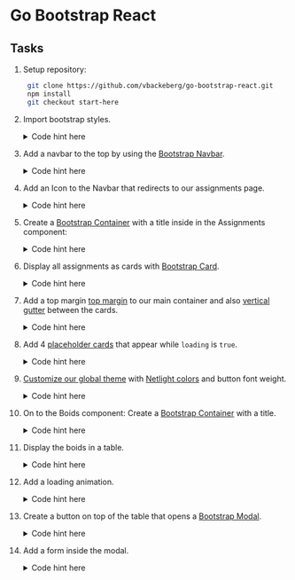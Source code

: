 # Go Bootstrap React

## Tasks

1. Setup repository:
   ```bash
    git clone https://github.com/vbackeberg/go-bootstrap-react.git
    npm install
    git checkout start-here
   ```
2. Import bootstrap styles.

   <details>
   <summary>Code hint here</summary>

   #### **`App.scss`**

   ```scss
   @import "../node_modules/bootstrap/scss/bootstrap";
   ```

   This example comes with Sass installed.
   [Usually, you would need to install it yourself.](https://create-react-app.dev/docs/adding-a-sass-stylesheet/)

   </details>

3. Add a navbar to the top by using the [Bootstrap Navbar](https://getbootstrap.com/docs/5.1/components/navbar/).

   <details>
   <summary>Code hint here</summary>

   #### **`Navbar.tsx`**

   ```tsx
   <nav className="navbar navbar-expand-lg navbar-light bg-light">
     <div className="container-fluid">
       <button
         className="navbar-toggler"
         type="button"
         data-bs-toggle="collapse"
         data-bs-target="#navbarTop"
       >
         <span className="navbar-toggler-icon"></span>
       </button>
       <div className="collapse navbar-collapse" id="navbarTop">
         <ul className="navbar-nav me-auto mb-2 mb-lg-0">
           <li className="nav-item">
             <Link className="nav-link" to="/">
               Assignments
             </Link>
           </li>
           <li className="nav-item">
             <Link className="nav-link" to="/boids">
               Boids
             </Link>
           </li>
         </ul>
         <button className="btn btn-primary">
           <i className="bi bi-person-fill"></i>
         </button>
       </div>
     </div>
   </nav>
   ```

 </details>

4. Add an Icon to the Navbar that redirects to our assignments page.

   <details>
   <summary>Code hint here</summary>

   #### **`App.scss`**

   ```scss
   @import "../node_modules/bootstrap-icons/font/bootstrap-icons.css";
   ```

   #### **`Navbar.tsx`**

   ```tsx
   <Link className="navbar-brand" to="/">
     <img src={brand} height="38" width="38" alt="" />
   </Link>
   ```

 </details>

5. Create a [Bootstrap Container](https://getbootstrap.com/docs/5.1/layout/containers/) with a title inside in the Assignments component:

   <details>
   <summary>Code hint here</summary>

   #### **`Assignments.tsx`**

   ```tsx
   <div className="container">
     <h1 className="mb-5">Assignments</h1>
   </div>
   ```

 </details>

6. Display all assignments as cards with [Bootstrap Card](https://getbootstrap.com/docs/5.1/components/card/).

   <details>
   <summary>Code hint here</summary>

   #### **`Assignments.tsx`**

   ```tsx
   <div className="container">
     <h1 className="mb-5">Assignments</h1>
     <div className="row row-cols-1 row-cols-md-2 row-cols-lg-3 row-cols-xl-4">
       {assignments.map((assignment) => (
         <div>
           <div className="card">
             <img src={exampleLogo} className="img-fluid" alt="" />
             <div className="card-body">
               <h5 className="card-title">{assignment.name}</h5>
               <p className="card-text">{assignment.description}</p>
               <div className="d-flex justify-content-between">
                 <button className="btn btn-outline-danger">Delete</button>
                 <button className="btn btn-outline-primary">Edit</button>
               </div>
             </div>
           </div>
         </div>
       ))}
     </div>
   </div>
   ```

  </details>
  
7. Add a top margin [top margin](https://getbootstrap.com/docs/5.1/utilities/spacing/) to our main container and also [vertical gutter](https://getbootstrap.com/docs/5.1/layout/gutters/) between the cards.
   <details>
   <summary>Code hint here</summary>

    #### **`Assignments.tsx`**

      ```tsx
      <div className="row gy-5 row-cols-1 row-cols-md-2 row-cols-lg-3 row-cols-xl-4">
        ...
      </div>
      ```

    #### **`App.tsx`**

    ```tsx
    <main className="mt-4">
    ```

  </details>

8. Add 4 [placeholder cards](https://getbootstrap.com/docs/5.1/components/placeholders/) that appear while `loading` is `true`.

   <details>
   <summary>Code hint here</summary>

   #### **`Assignments.tsx`**

   ```tsx
   {
     loading &&
       [1, 2, 3, 4].map((_) => (
         <div>
           <div className="card">
             <div
               style={{ height: "180px" }}
               className="bg-dark bg-opacity-25"
             ></div>
             <div className="card-body">
               <h5 className="card-title placeholder-glow">
                 <span className="placeholder col-6"></span>
               </h5>
               <div className="bg-dark bg-opacity-25"></div>
               <p className="card-text placeholder-glow">
                 <span className="placeholder col-7"></span>
                 <span className="placeholder col-4"></span>
                 <span className="placeholder col-4"></span>
                 <span className="placeholder col-6"></span>
                 <span className="placeholder col-8"></span>
               </p>

               <div className="d-flex justify-content-between">
                 <button className="btn btn-outline-danger disabled placeholder col-3"></button>
                 <button className="btn btn-outline-primary disabled placeholder col-2"></button>
               </div>
             </div>
           </div>
         </div>
       ));
   }
   ```

  </details>

9. [Customize our global theme](https://getbootstrap.com/docs/5.1/customize/sass/#variable-defaults) with [Netlight colors](https://netlight365beta.sharepoint.com/sites/CommunicationsDesign/SitePages/Brandbook.aspx#colors) and button font weight.

   <details>
   <summary>Code hint here</summary>

   #### **`App.scss`**

   ```scss
   $secondary: #4d4d4d;
   $primary: #4a49cb;
   $danger: #fc4a4a;
   $warning: #fc9a1a;

   $btn-font-weight: 600;
   ```

  </details>

10. On to the Boids component: Create a [Bootstrap Container](https://getbootstrap.com/docs/5.1/layout/containers/) with a title.

    <details>
    <summary>Code hint here</summary>

    #### **`Boids.tsx`**

    ```tsx
    <Fragment>
      <div className="container">
        <h1 className="mb-5">Available Boids</h1>
      </div>
    </Fragment>
    ```

    </details>

11. Display the boids in a table.

    <details>
    <summary>Code hint here</summary>

    #### **`Boids.tsx`**

    ```tsx
    <table className="table table-hover">
      <thead className="table-light">
        <tr>
          <th scope="col">#</th>
          <th scope="col">First</th>
          <th scope="col">Last</th>
          <th scope="col">Availabe from</th>
          <th scope="col">Skillset</th>
        </tr>
      </thead>
      <tbody>
        {boids.map((boid) => (
          <tr>
            <td>
              <div className="form-check">
                <input className="form-check-input" type="checkbox" value="" />
              </div>
            </td>
            <td>{boid.firstName}</td>
            <td>{boid.lastName}</td>
            <td>{boid.availableFrom}</td>
            <td>{boid.skillset}</td>
          </tr>
        ))}
      </tbody>
    </table>
    ```

    </details>

12. Add a loading animation.

    <details>
    <summary>Code hint here</summary>

    #### **`Boids.tsx`**

    ```tsx
    {
      loading && (
        <div className="position-absolute top-50 start-50 translate-middle d-flex gap-3">
          <div className="spinner-grow text-primary" role="status"></div>
          <div
            className="spinner-grow text-primary text-opacity-75"
            role="status"
          ></div>
          <div
            className="spinner-grow text-primary text-opacity-50"
            role="status"
          ></div>
          <div
            className="spinner-grow text-primary text-opacity-25"
            role="status"
          ></div>
        </div>
      );
    }
    ```

    </details>

13. Create a button on top of the table that opens a [Bootstrap Modal](https://getbootstrap.com/docs/5.1/components/modal/).

    <details>
    <summary>Code hint here</summary>

    #### **`Boids.tsx`**

    ```tsx
    <div className="d-flex justify-content-end mb-3">
        <button
        className="btn btn-outline-primary"
        data-bs-toggle="modal"
        data-bs-target="#addBoidModal"
        >
        Add Boid
        </button>
    </div>

    ...[below table]

    <div className="modal fade" id="addBoidModal" tabIndex={-1}>
        <div className="modal-dialog modal-lg modal-fullscreen-md-down modal-dialog-centered">
          <div className="modal-content">
            <div className="modal-header">
              <h5 className="modal-title" id="addBoidModalLabel">
                Add new boid
              </h5>
              <button
                type="button"
                className="btn-close"
                data-bs-dismiss="modal"
              ></button>
            </div>
            <div className="modal-body"></div>
            <div className="modal-footer">
              <button
                type="button"
                className="btn btn-outline-secondary"
                data-bs-dismiss="modal"
              >
                Close
              </button>
              <button type="button" className="btn btn-primary">
                Add
              </button>
            </div>
          </div>
        </div>
      </div>

    ```

      </details>

14. Add a form inside the modal.

    <details>
    <summary>Code hint here</summary>

    #### **`Boids.tsx`**

    ```tsx
    <form>
      <div className="container-fluid">
        <div className="row row-cols-2">
          <div className="col">
            <label htmlFor="first-name" className="col-form-label">
              First name
            </label>
            <input type="text" className="form-control" id="first-name" />
          </div>
          <div className="col">
            <label htmlFor="last-name" className="col-form-label">
              Last name
            </label>
            <input type="text" className="form-control" id="last-name" />
          </div>
        </div>
        <div className="row row-cols-2">
          <div className="col">
            <label htmlFor="available-from" className="col-form-label">
              Available from
            </label>
            <input className="form-control" id="available-from" />
          </div>
          <div className="col">
            <label htmlFor="skillset" className="col-form-label">
              Skillset
            </label>
            <textarea className="form-control" id="skillset"></textarea>
          </div>
        </div>
      </div>
    </form>
    ```

    </details>
